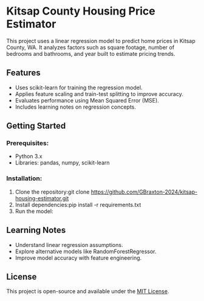 # Kitsap County Housing Price Estimator

This project uses a linear regression model to predict home prices in Kitsap County, WA. It analyzes factors such as square footage, number of bedrooms and bathrooms, and year built to estimate pricing trends.

## Features
- Uses scikit-learn for training the regression model.
- Applies feature scaling and train-test splitting to improve accuracy.
- Evaluates performance using Mean Squared Error (MSE).
- Includes learning notes on regression concepts.

## Getting Started
### Prerequisites:
- Python 3.x
- Libraries: pandas, numpy, scikit-learn

### Installation:
1. Clone the repository:git clone https://github.com/GBraxton-2024/kitsap-housing-estimator.git
2. Install dependencies:pip install -r requirements.txt
3. Run the model:


## Learning Notes
- Understand linear regression assumptions.
- Explore alternative models like RandomForestRegressor.
- Improve model accuracy with feature engineering.

## License
This project is open-source and available under the [MIT License](LICENSE).

